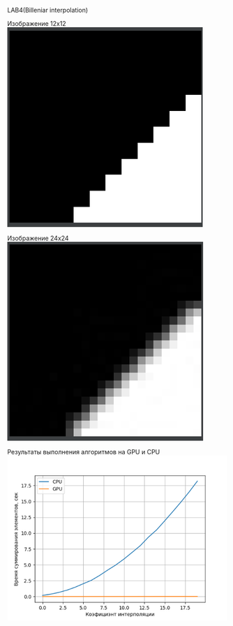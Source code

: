 LAB4(Billeniar interpolation)

Изображение 12х12
![img.png](img.png)

Изображение 24х24
![img_1.png](img_1.png)

Результаты выполнения алгоритмов на GPU и CPU 
![figure.png](figure.png)